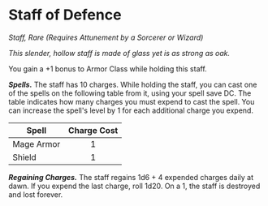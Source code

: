 # Staff of Defence
*Staff, Rare (Requires Attunement by a Sorcerer or Wizard)*

*This slender, hollow staff is made of glass yet is as strong as oak.*

You gain a +1 bonus to Armor Class while holding this staff.

***Spells.*** The staff has 10 charges. While holding the staff, you can cast one of the spells on the following table from it, using your spell save DC. The table indicates how many charges you must expend to cast the spell. You can increase the spell's level by 1 for each additional charge you expend.

| Spell      | Charge Cost |
|------------|:-----------:|
| Mage Armor | 1           |
| Shield     | 1           |

***Regaining Charges.*** The staff regains 1d6 + 4 expended charges daily at dawn. If you expend the last charge, roll 1d20. On a 1, the staff is destroyed and lost forever.